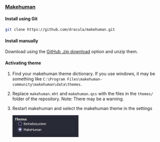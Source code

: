 ### [Makehuman](http://www.makehumancommunity.org)

#### Install using Git

```bash
git clone https://github.com/dracula/makehuman.git
```

#### Install manually

Download using the [GitHub .zip download](https://github.com/dracula/makehuman/archive/main.zip) option and unzip them.

#### Activating theme

1. Find your makehuman theme dictionary. If you use windows, it may be something like `C:\Program Files\makehuman-community\makehuman\data\themes`.

2. Replace `makehuman.mht` and `makehuman.qss` with the files in the `themes/` folder of the repository. Note: There may be a warning.

3. Restart makehuman and select the makehuman theme in the settings

   ![Screenshot](./screenshots/02.png)

